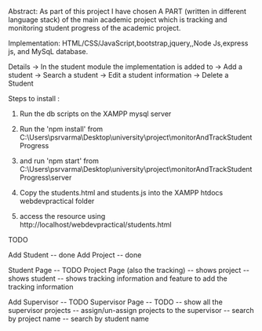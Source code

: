 Abstract: As part of this project I have chosen A PART (written in different language stack)
         of the main academic project which is tracking and monitoring student progress of the academic project.

Implementation: HTML/CSS/JavaScript,bootstrap,jquery,,Node Js,express js, and MySqL  database.

Details
→  In the student module the implementation is added to 
	→ Add a student
	→ Search a student
	→ Edit a student information
	→ Delete a Student


Steps to  install :

1) Run the db scripts on the XAMPP mysql server
2) Run the 'npm  install' from C:\Users\psrvarma\Desktop\university\project\monitorAndTrackStudentProgress
3) and run 'npm start' from C:\Users\psrvarma\Desktop\university\project\monitorAndTrackStudentProgress\server

4) Copy the students.html and students.js into the XAMPP htdocs webdevpractical folder
5) access the resource using http://localhost/webdevpractical/students.html


TODO 

Add Student -- done
Add Project  -- done

Student Page -- TODO 
Project Page (also the tracking)
    -- shows project
    -- shows student
    -- shows tracking information and feature to add the tracking information

Add Supervisor -- TODO 
Supervisor Page -- TODO
    -- show all the supervisor projects
    -- assign/un-assign projects to the supervisor
    -- search by project name
    -- search by student name
        